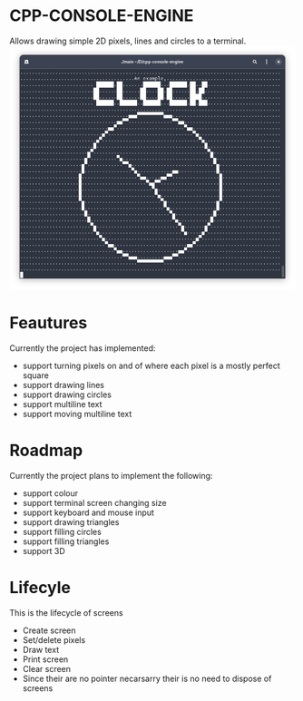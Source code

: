 # CPP-CONSOLE-ENGINE
Allows drawing simple 2D pixels, lines and circles to a terminal.
![Screenshot of program](screenshot.png)

# Feautures
Currently the project has implemented:
 - support turning pixels on and of where each pixel is a mostly perfect square
 - support drawing lines
 - support drawing circles
 - support multiline text
 - support moving multiline text

# Roadmap
Currently the project plans to implement the following:
 - support colour
 - support terminal screen changing size
 - support keyboard and mouse input
 - support drawing triangles
 - support filling circles
 - support filling triangles
 - support 3D

# Lifecyle
This is the lifecycle of screens
 - Create screen
 - Set/delete pixels
 - Draw text
 - Print screen
 - Clear screen
 - Since their are no pointer necarsarry their is no need to dispose of screens
